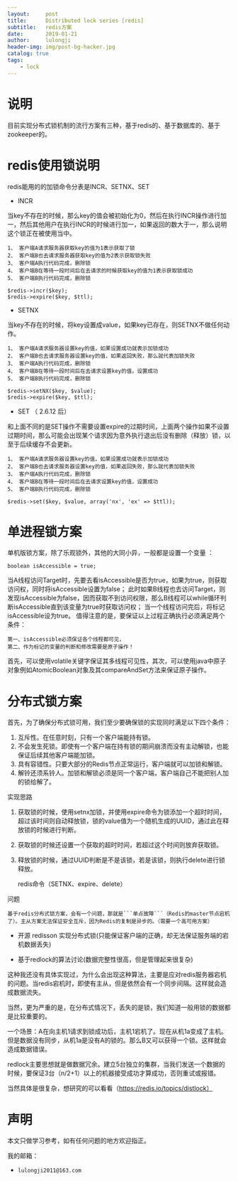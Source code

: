 ```yaml
---
layout:     post
title:      Distributed lock series [redis] 
subtitle:   redis方案
date:       2019-01-21
author:     lulongji
header-img: img/post-bg-hacker.jpg
catalog: true
tags:
    - lock
---
```



# 说明

目前实现分布式锁机制的流行方案有三种，基于redis的、基于数据库的、基于zookeeper的。


# redis使用锁说明

redis能用的的加锁命令分表是INCR、SETNX、SET

- INCR 
 
当key不存在的时候，那么key的值会被初始化为0，然后在执行INCR操作进行加一，然后其他用户在执行INCR的时候进行加一，如果返回的数大于一，那么说明这个锁正在被使用当中。

    1、 客户端A请求服务器获取key的值为1表示获取了锁
    2、 客户端B也去请求服务器获取key的值为2表示获取锁失败
    3、 客户端A执行代码完成，删除锁
    4、 客户端B在等待一段时间后在去请求的时候获取key的值为1表示获取锁成功
    5、 客户端B执行代码完成，删除锁

    $redis->incr($key);
    $redis->expire($key, $ttl); 


- SETNX

当key不存在的时候，将key设置成value，如果key已存在，则SETNX不做任何动作。

    1、 客户端A请求服务器设置key的值，如果设置成功就表示加锁成功
    2、 客户端B也去请求服务器设置key的值，如果返回失败，那么就代表加锁失败
    3、 客户端A执行代码完成，删除锁
    4、 客户端B在等待一段时间后在去请求设置key的值，设置成功
    5、 客户端B执行代码完成，删除锁

    $redis->setNX($key, $value);
    $redis->expire($key, $ttl);

- SET （ 2.6.12 后）

和上面不同的是SET操作不需要设置expire的过期时间，上面两个操作如果不设置过期时间，那么可能会出现某个请求因为意外执行退出后没有删除（释放）锁，以至于后续缓存不会更新。

    1、 客户端A请求服务器设置key的值，如果设置成功就表示加锁成功
    2、 客户端B也去请求服务器设置key的值，如果返回失败，那么就代表加锁失败
    3、 客户端A执行代码完成，删除锁
    4、 客户端B在等待一段时间后在去请求设置key的值，设置成功
    5、 客户端B执行代码完成，删除锁

    $redis->set($key, $value, array('nx', 'ex' => $ttl)); 


# 单进程锁方案

单机版锁方案，除了乐观锁外，其他的大同小异，一般都是设置一个变量 ：

    boolean isAccessible = true;

当A线程访问Target时，先要去看isAccessible是否为true，如果为true，则获取访问权，同时将isAccessible设置为false； 此时如果B线程也去访问Target，则发现isAccessible为false，因而获取不到访问权限，那么B线程可以while循环判断isAccessible直到该变量为true时获取访问权； 当一个线程访问完后，将标记isAccessible设为true。 值得注意的是，要保证以上过程正确执行必须满足两个条件： 

    第一、isAccessible必须保证各个线程都可见， 
    第二、作为标记的变量的判断和修改需要是原子操作！ 

首先，可以使用volatile关键字保证其多线程可见性，其次，可以使用java中原子对象例如AtomicBoolean对象及其compareAndSet方法来保证原子操作。 

# 分布式锁方案


首先，为了确保分布式锁可用，我们至少要确保锁的实现同时满足以下四个条件：
1. 互斥性。在任意时刻，只有一个客户端能持有锁。
2. 不会发生死锁。即使有一个客户端在持有锁的期间崩溃而没有主动解锁，也能保证后续其他客户端能加锁。
3. 具有容错性。只要大部分的Redis节点正常运行，客户端就可以加锁和解锁。
4. 解铃还须系铃人。加锁和解锁必须是同一个客户端，客户端自己不能把别人加的锁给解了。

实现思路
1. 获取锁的时候，使用setnx加锁，并使用expire命令为锁添加一个超时时间，超过该时间则自动释放锁，锁的value值为一个随机生成的UUID，通过此在释放锁的时候进行判断。
2. 获取锁的时候还设置一个获取的超时时间，若超过这个时间则放弃获取锁。
3. 释放锁的时候，通过UUID判断是不是该锁，若是该锁，则执行delete进行锁释放。

    redis命令（SETNX、expire、delete）

问题

    基于redis分布式锁方案，会有一个问题，那就是```单点故障```（Redis的master节点宕机了）。主从方案无法保证安全互斥，因为Redis的复制是异步的。（需要一个高可用方案）

- 开源 redisson 实现分布式锁(只能保证客户端的正确，却无法保证服务端的宕机数据丢失)

- 基于redlock的算法讨论(数据完整性很高，但是管理起来很复杂)

这种我还没有具体实现过，为什么会出现这种算法，主要是应对redis服务器宕机的问题。当redis宕机时，即使有主从，但是依然会有一个同步间隔。这样就会造成数据流失。

当然，更为严重的是，在分布式情况下，丢失的是锁，我们知道一般用锁的数据都是比较重要的。

一个场景：A在向主机1请求到锁成功后，主机1宕机了。现在从机1a变成了主机。但是数据没有同步，从机1a是没有A的锁的。那么B又可以获得一个锁。这样就会造成数据错误。

redlock主要思想就是做数据冗余。建立5台独立的集群，当我们发送一个数据的时候，要保证3台（n/2+1）以上的机器接受成功才算成功，否则重试或报错。

当然具体是很复杂，想研究的可以看看（https://redis.io/topics/distlock）



# 声明
本文只做学习参考，如有任何问题的地方欢迎指正。

我的邮箱：
- ```lulongji2011@163.com```